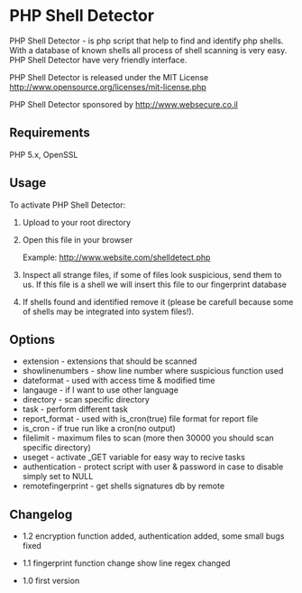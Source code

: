 PHP Shell Detector
==================
PHP Shell Detector - is php script that help to find and identify php shells. With a database of known shells all process of shell scanning is very easy. PHP Shell Detector have very friendly interface. 

PHP Shell Detector is released under the MIT License <http://www.opensource.org/licenses/mit-license.php>

PHP Shell Detector sponsored by http://www.websecure.co.il

Requirements
------------
PHP 5.x, OpenSSL

Usage
-----
To activate PHP Shell Detector:

1) Upload to your root directory

2) Open this file in your browser

    Example: http://www.website.com/shelldetect.php

3) Inspect all strange files, if some of files look suspicious, send them to us. If this file is a shell we will insert this file to our fingerprint database

4) If shells found and identified remove it (please be carefull because some of shells may be integrated into system files!).

Options
-------
 - extension - extensions that should be scanned
 - showlinenumbers - show line number where suspicious function used
 - dateformat - used with access time & modified time
 - langauge - if I want to use other language
 - directory - scan specific directory
 - task - perform different task
 - report_format - used with is_cron(true) file format for report file
 - is_cron - if true run like a cron(no output)
 - filelimit - maximum files to scan (more then 30000 you should scan specific directory)
 - useget - activate _GET variable for easy way to recive tasks
 - authentication  - protect script with user & password in case to disable simply set to NULL
 - remotefingerprint - get shells signatures db by remote
  

Changelog
---------
 - 1.2 encryption function added, authentication added, some small bugs fixed

 - 1.1 fingerprint function change
       show line regex changed

 - 1.0 first version